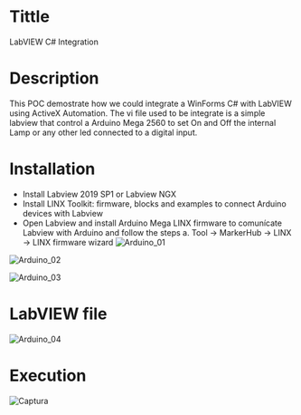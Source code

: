 # Tittle
LabVIEW C# Integration

# Description
This POC demostrate how we could integrate a WinForms C# with LabVIEW using ActiveX Automation. The vi file used to be integrate is a simple labview that control a Arduino Mega 2560 to set On and Off the internal Lamp or any other led connected to a digital input.

# Installation

* Install Labview 2019 SP1 or Labview  NGX
* Install LINX Toolkit: firmware, blocks and examples to connect Arduino devices with Labview
* Open Labview and install Arduino Mega LINX firmware to comunícate Labview with Arduino and follow the steps
    a. Tool -> MarkerHub -> LINX -> LINX firmware wizard
![Arduino_01](https://user-images.githubusercontent.com/1216181/74112532-c4af6880-4b9d-11ea-9bcb-629671bcd49e.png)

![Arduino_02](https://user-images.githubusercontent.com/1216181/74112542-dc86ec80-4b9d-11ea-9f5b-650de3f7467f.png)

![Arduino_03](https://user-images.githubusercontent.com/1216181/74112553-f9bbbb00-4b9d-11ea-9276-ae079959823b.png)

# LabVIEW file

![Arduino_04](https://user-images.githubusercontent.com/1216181/74112575-3edfed00-4b9e-11ea-909f-af15bbdc1a4a.png)

# Execution

![Captura](https://user-images.githubusercontent.com/1216181/74145820-07a22800-4c00-11ea-8e94-ee8308decd1c.PNG)
